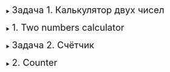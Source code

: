 <details>
<summary><font size="+2">Задача 1. Калькулятор двух чисел</font></summary><br>

В этом задании вам нужно будет создать класс, выполняющий простые арифметические операции для двух чисел, и продемонстрировать его работу

Создайте класс `Calculator`. Класс должен содержать два поля `num1` и `num2` для хранения дробных чисел. Также класс должен содержать следующие методы:
 - `double add()` - метод должен возвращать результат сложения `num1` и `num2`
 - `double multiply()` - метод должен возвращать результат перемножения `num1` и `num2`
 - `double subtract_1_2()` - метод должен возвращать результат вычитания `num2` из `num1`
 - `double subtract_2_1()` - метод должен возвращать результат вычитания `num1` из `num2`
 - `double divide_1_2()` - метод должен возвращать результат деления `num1` на `num2`
 - `double divide_2_1()` - метод должен возвращать результат деления `num2` на `num1`
 - `bool set_num1(double num1)` - метод должен установить значение поля `num1` равное значению аргумента `num1` в случае, если значение аргумента не равно `0`. Возвращает `true`, если установка произошла успешно, в обратном случае `false`
 - `bool set_num2(double num2)` - метод должен установить значение поля `num2` равное значению аргумента `num2` в случае, если значение аргумента не равно `0`. Возвращает `true`, если установка произошла успешно, в обратном случае `false`

Напишите код, демонстрирующий работу класса `Calculator`. Попросите пользователя ввести два числа. После этого выведите пользователю результаты всех операций или попросите его ввести значение ещё раз, если предыдущий ввод был некорректен

Программа спрашивает пользователя бесконечно, пока он сам не закроет консоль

<details>
<summary><font size="+1">Пример работы программы</font></summary>

#### Консоль
```
Введите num1: 3
Введите num2: 6
num1 + num2 = 9
num1 - num2 = -3
num2 - num1 = 3
num1 * num2 = 18
num1 / num2 = 0.5
num2 / num1 = 2
Введите num1: 5
Введите num2: 0
Неверный ввод!
Введите num2: 5
num1 + num2 = 10
num1 - num2 = 0
num2 - num1 = 0
num1 * num2 = 25
num1 / num2 = 1
num2 / num1 = 1
```
</details>
</details>
<br>

<details>
<summary><font size="+2">1. Two numbers calculator</font></summary><br>

In this assignment you will need to create a class that performs simple arithmetic operations on two numbers and demonstrate how it works

Create a Calculator class. The class must contain two fields num1 and num2 to store fractional numbers. The class must also contain the following methods:

- `double add()` - the method should return the result of adding num1 and num2
- `double multiply()` - the method must return the result of multiplying num1 and num2
- `double subtract_1_2()` - the method should return the result of subtracting num2 from num1
- `double subtract_2_1()` - the method should return the result of subtracting num1 from num2
- `double divide_1_2()` - the method should return the result of dividing num1 by num2
- `double divide_2_1()` - the method should return the result of dividing num2 by num1
- `bool set_num1(double num1)` - the method must set the value of the num1 field equal to the value of the num1 argument if the argument value is not equal to 0. Returns true if the setting was successful, false otherwise
- `bool set_num2(double num2)` - the method must set the value of the num2 field equal to the value of the num2 argument if the argument value is not equal to 0. Returns true if the setting was successful, false otherwise

Write code that demonstrates how the Calculator class works. Ask the user to enter two numbers. After this, display the results of all operations to the user or ask him to enter the value again if the previous input was incorrect

The program asks the user endlessly until he closes the console himself

<details>
<summary><font size="+1">Example of program operation</font></summary>

#### Console
```
Enter num1: 3
Enter num2: 6
num1 + num2 = 9
num1 - num2 = -3
num2 - num1 = 3
num1 * num2 = 18
num1 / num2 = 0.5
num2 / num1 = 2
Enter num1:5
Enter num2: 0
Invalid input!
Enter num2: 5
num1 + num2 = 10
num1 - num2 = 0
num2 - num1 = 0
num1 * num2 = 25
num1 / num2 = 1
num2 / num1 = 1
```
</details>
</details>
<br>

<details>
<summary><font size="+2">Задача 2. Счётчик</font></summary><br>

В этом задании вам нужно будет создать класс-счётчик

Создайте класс `Counter`. Класс должен выполнять функцию счётчика, для этого он должен предоставлять:
- возможность увеличить своё значение на 1
- возможность уменьшить своё значение на 1
- возможность посмотреть своё текущее значение
- возможность создания экземпляра класса с начальным значением по умолчанию (`1`)
- возможность создания экземпляра класса с инициализирующим начальным значением

Обратите внимание на то, что у внешнего кода не должно быть возможности изменить внутреннее значение счётчика напрямую

Напишите код, демонстрирующий работу класса `Counter`. Спросите у пользователя, хочет ли он указать начальное значение для счётчика. Если хочет, дайте ему возможность это сделать. Затем предоставьте пользователю возможность вводить команды:
- `+`: увеличьте счётчик на 1
- `-`: уменьшите счётчик на 1
- `=`: выведите текущее значение счётчика
- `x`: завершите работу программы

<details>
<summary><font size="+1">Пример работы программы</font></summary>

#### Консоль
```
Вы хотите указать начальное значение счётчика? Введите да или нет: да
Введите начальное значение счётчика: 6
Введите команду ('+', '-', '=' или 'x'): +
Введите команду ('+', '-', '=' или 'x'): +
Введите команду ('+', '-', '=' или 'x'): =
8
Введите команду ('+', '-', '=' или 'x'): -
Введите команду ('+', '-', '=' или 'x'): =
7
Введите команду ('+', '-', '=' или 'x'): x
До свидания!
```
</details>
</details>
<br>

<details>
<summary><font size="+2">2. Counter</font></summary><br>

In this task you will need to create a counter class

Create a `Counter` class. The class must perform the function of a counter, for this it must provide:

- the ability to increase your value by 1
- ability to decrease your value by 1
- ability to see your current value
- ability to create an instance of a class with a default initial value (1)
- the ability to create an instance of a class with an initializing value

Please note that external code should not be able to change the internal counter value directly

Write code that demonstrates how the `Counter` class works. Ask the user if he wants to specify an initial value for the counter. If he wants, give him the opportunity to do it. Then allow the user to enter commands:

- `+`: increase the counter by 1
- `-`: decrease the counter by 1
- `=`: print the current counter value
- `x`: exit the program

<details>
<summary><font size="+1">Example of program operation</font></summary>

#### Console
```
Do you want to specify the initial value of the counter? Enter yes or no: yes
Enter the initial counter value: 6
Enter the command ('+', '-', '=' or 'x'): +
Enter the command ('+', '-', '=' or 'x'): +
Enter the command ('+', '-', '=' or 'x'): =
8
Enter the command ('+', '-', '=' or 'x'): -
Enter the command ('+', '-', '=' or 'x'): =
7
Enter the command ('+', '-', '=' or 'x'): x
Goodbye!
```
</details>
</details>
<br>